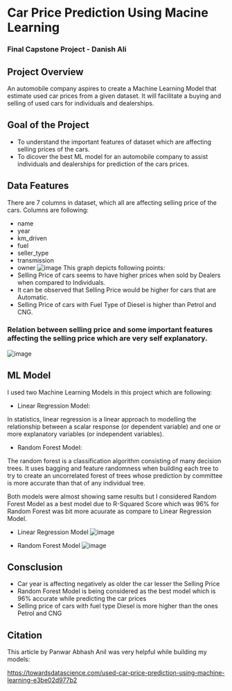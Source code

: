 # Car Price Prediction Using Macine Learning
### Final Capstone Project - Danish Ali

## Project Overview
An automobile company aspires to create a Machine Learning Model that estimate used car prices from a given dataset. It will facilitate a buying and selling of used cars for individuals and dealerships.

## Goal of the Project
* To understand the important features of dataset which are affecting selling prices of the cars.
* To dicover the best ML model for an automobile company to assist individuals and dealerships for prediction of the cars prices.

## Data Features
There are 7 columns in dataset, which all are affecting selling price of the cars. Columns are following:
* name
* year
* km_driven
* fuel
* seller_type
* transmission
* owner
 ![image](https://user-images.githubusercontent.com/109092241/212258994-d58a2009-e519-4902-b0bd-d0e32b42f161.png)
This graph depicts following points:
* Selling Price of cars seems to have higher prices when sold by Dealers when compared to Individuals.
* It can be observed that Selling Price would be higher for cars that are Automatic.
* Selling Price of cars with Fuel Type of Diesel is higher than Petrol and CNG.

### Relation between selling price and some important features affecting the selling price which are very self explanatory.

![image](https://user-images.githubusercontent.com/109092241/212260008-ba141588-31e5-4fec-80d5-1df2d5882bff.png)


## ML Model
I used two Machine Learning Models in this project which are following:
* Linear Regression Model:

In statistics, linear regression is a linear approach to modelling the relationship between a scalar response (or dependent variable) and one or more explanatory variables (or independent variables).

* Random Forest Model:

The random forest is a classification algorithm consisting of many decision trees. It uses bagging and feature randomness when building each tree to try to create an uncorrelated forest of trees whose prediction by committee is more accurate than that of any individual tree.

Both models were almost showing same results but I considered Random Forest Model as a best model due to R-Squared Score which was 96% for Random Forest was bit more acuurate as compare to Linear Regression Model.


* Linear Regression Model
![image](https://user-images.githubusercontent.com/109092241/212263701-8b8e492f-fb9e-4284-9e9a-26ef3ec0952c.png)

* Random Forest Model
![image](https://user-images.githubusercontent.com/109092241/212264020-5c18825b-a375-43b8-853f-02724ca0e5b7.png)


## Consclusion
* Car year is affecting negatively as older the car lesser the Selling Price
* Random Forest Model is being considered as the best model which is 96% accurate while predicting the car prices
* Selling price of cars with fuel type Diesel is more higher than the ones Petrol and CNG

## Citation
This article by Panwar Abhash Anil was very helpful while building my models:

https://towardsdatascience.com/used-car-price-prediction-using-machine-learning-e3be02d977b2
